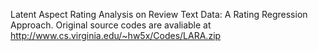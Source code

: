 Latent Aspect Rating Analysis on Review Text Data: A Rating Regression Approach.
Original source codes are avaliable at http://www.cs.virginia.edu/~hw5x/Codes/LARA.zip
